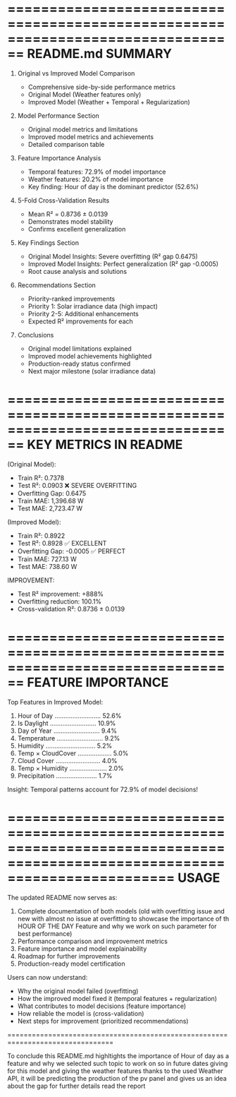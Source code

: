 ================================================================================
README.md SUMMARY
================================================================================

1. Original vs Improved Model Comparison
   - Comprehensive side-by-side performance metrics
   - Original Model (Weather features only)
   - Improved Model (Weather + Temporal + Regularization)

2. Model Performance Section
   - Original model metrics and limitations
   - Improved model metrics and achievements
   - Detailed comparison table

3. Feature Importance Analysis
   - Temporal features: 72.9% of model importance
   - Weather features: 20.2% of model importance
   - Key finding: Hour of day is the dominant predictor (52.6%)

4. 5-Fold Cross-Validation Results
   - Mean R² = 0.8736 ± 0.0139
   - Demonstrates model stability
   - Confirms excellent generalization

5. Key Findings Section
   - Original Model Insights: Severe overfitting (R² gap 0.6475)
   - Improved Model Insights: Perfect generalization (R² gap -0.0005)
   - Root cause analysis and solutions

6. Recommendations Section
   - Priority-ranked improvements
   - Priority 1: Solar irradiance data (high impact)
   - Priority 2-5: Additional enhancements
   - Expected R² improvements for each

7. Conclusions
   - Original model limitations explained
   - Improved model achievements highlighted
   - Production-ready status confirmed
   - Next major milestone (solar irradiance data)

================================================================================
KEY METRICS IN README
================================================================================

(Original Model):
  - Train R²: 0.7378
  - Test R²: 0.0903 ❌ SEVERE OVERFITTING
  - Overfitting Gap: 0.6475
  - Train MAE: 1,396.68 W
  - Test MAE: 2,723.47 W

(Improved Model):
  - Train R²: 0.8922
  - Test R²: 0.8928 ✅ EXCELLENT
  - Overfitting Gap: -0.0005 ✅ PERFECT
  - Train MAE: 727.13 W
  - Test MAE: 738.60 W

IMPROVEMENT:
  - Test R² improvement: +888%
  - Overfitting reduction: 100.1%
  - Cross-validation R²: 0.8736 ± 0.0139

================================================================================
FEATURE IMPORTANCE 
================================================================================

Top Features in Improved Model:
  1. Hour of Day .......................... 52.6%
  2. Is Daylight .......................... 10.9%
  3. Day of Year .......................... 9.4%
  4. Temperature .......................... 9.2%
  5. Humidity ............................ 5.2%
  6. Temp × CloudCover ................... 5.0%
  7. Cloud Cover ......................... 4.0%
  8. Temp × Humidity ..................... 2.0%
  9. Precipitation ....................... 1.7%

Insight: Temporal patterns account for 72.9% of model decisions!

============================================================================================================================
USAGE
================================================================================

The updated README now serves as:
1. Complete documentation of both models (old with overfitting issue and new with almost no issue at overfitting to showcase the importance of th HOUR OF THE DAY Feature and why we work on such parameter for best performance)
2. Performance comparison and improvement metrics
3. Feature importance and model explainability
4. Roadmap for further improvements
5. Production-ready model certification

Users can now understand:
- Why the original model failed (overfitting)
- How the improved model fixed it (temporal features + regularization)
- What contributes to model decisions (feature importance)
- How reliable the model is (cross-validation)
- Next steps for improvement (prioritized recommendations)


================================================================================

To conclude this README.md highltights the importance of Hour of day as a feature and why we selected such topic to work on
so in future dates giving for this model and giving the weather features thanks to the used Weather API, it will be predicting  the production of the pv panel and gives us an idea about the gap 
for further details read the report
